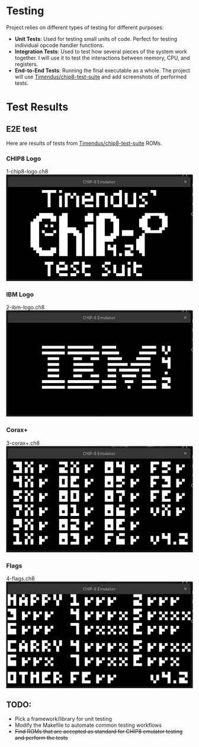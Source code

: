 # Testing
Project relies on different types of testing for different purposes:
- **Unit Tests**: Used for testing small units of code. Perfect for testing individual opcode handler functions.
- **Integration Tests**: Used to test how several pieces of the system work together. I will use it to test the interactions between memory, CPU, and registers.
- **End-to-End Tests**: Running the final executable as a whole. The project will use [Timendus/chip8-test-suite](https://github.com/Timendus/chip8-test-suite) and add screenshots of performed tests.

# Test Results

## E2E test 
Here are results of tests from [Timendus/chip8-test-suite](https://github.com/Timendus/chip8-test-suite) ROMs.

### CHIP8 Logo
1-chip8-logo.ch8
![Screenshot of 1-chip8-logo.ch8 ROMs run](test_screenshots/1-chip8-logo.png)

### IBM Logo
2-ibm-logo.ch8
![Screenshot of 2-ibm-logo.ch8 ROMs run](test_screenshots/2-ibm-logo.png)

### Corax+
3-corax+.ch8
![Screenshot of 3-corax+.ch8 ROMs run](test_screenshots/3-corax+.png)

### Flags
4-flags.ch8
![Screenshot of 4-flags.ch8 ROMs run](test_screenshots/4-flags.png)


## TODO:
- Pick a framework/library for unit testing
- Modify the Makefile to automate common testing workflows
- ~~Find ROMs that are accepted as standard for CHIP8 emulator testing and perform the tests~~


